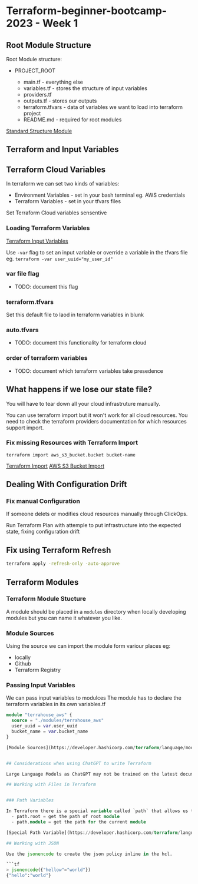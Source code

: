 # Terraform-beginner-bootcamp-2023 - Week 1

## Root Module Structure

Root Module structure:

- PROJECT_ROOT
  
  - main.tf - everything else
  - variables.tf - stores the structure of input variables
  - providers.tf
  - outputs.tf - stores our outputs
  - terraform.tfvars - data of variables we want to load into terraform project
  - README.md - required for root modules

[Standard Structure Module](https://developer.hashicorp.com/terraform/language/modules/develop/structure)

## Terraform and Input Variables


## Terraform Cloud Variables

In terraform we can set two kinds of variables:
  - Environment Variables - set in your bash terminal eg. AWS credentials
  - Terraform Variables - set in your tfvars files

  Set Terraform Cloud variables sensentive 

  ### Loading Terraform Variables

  [Terraform Input Variables](https://developer.hashicorp.com/terraform/language/values/variables)

  Use `-var` flag to set an input variable or override a variable in the tfvars file eg. `terraform -var user_uuid="my_user_id"`

  ### var file flag

  - TODO: document this flag

  ### terraform.tfvars

  Set this default file to laod in terraform variables in blunk

  ### auto.tfvars

  - TODO: document this functionality for terraform cloud

  ### order of terraform variables

  - TODO: document which terraform variables take presedence

## What happens if we lose our state file?

You will have to tear down all your cloud infrastruture manually.

You can use terraform import but it won't work for all cloud resources. You need to check the terraform providers documentation for which resources support import.

### Fix missing Resources with Terraform Import

`terraform import aws_s3_bucket.bucket bucket-name`

[Terraform Import](https://developer.hashicorp.com/terraform/cli/import)
[AWS S3 Bucket Import](https://registry.terraform.io/providers/hashicorp/random/latest/docs/resources/string)

## Dealing With Configuration Drift

### Fix manual Configuration

If someone delets or modifies cloud resources manually through ClickOps.

Run Terraform Plan with attemple to put infrastructure into the expected state, fixing configuration drift


## Fix using Terraform Refresh

```sh
terraform apply -refresh-only -auto-approve
```

## Terraform Modules

### Terraform Module Stucture
A module should be placed in a `modules` directory when locally developing modules but you can name it whatever you like.

### Module Sources

Using the source we can import the module form variour places eg: 
  - locally
  - Github
  - Terraform Registry

### Passing Input Variables

We can pass input variables to modulces
The module has to declare the terraform variables in its own variables.tf

```terraform
module "terrahouse_aws" {
  source = "./modules/terrahouse_aws"
  user_uuid = var.user_uuid
  bucket_name = var.bucket_name
}

[Module Sources](https://developer.hashicorp.com/terraform/language/modules/sources#local-paths)


## Considerations when using ChatGPT to write Terraform

Large Language Models as ChatGPT may not be trained on the latest documenation or information about Terraform

## Working with Files in Terraform


### Path Variables

In Terraform there is a special variable called `path` that allows us to reference local paths:
  - path.root = get the path of root module
  - path.module = get the path for the current module

[Special Path Variable](https://developer.hashicorp.com/terraform/language/expressions/references)

## Working with JSON

Use the jsonencode to create the json policy inline in the hcl.

```tf
> jsonencode({"hellow"="world"})
{"hello":"world"}
```